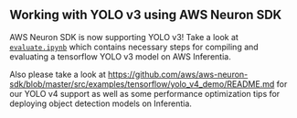 ## Working with YOLO v3 using AWS Neuron SDK
AWS Neuron SDK is now supporting YOLO v3! Take a look at [`evaluate.ipynb`](https://github.com/aws/aws-neuron-sdk/blob/master/src/examples/tensorflow/yolo_v3_demo/evaluate.ipynb) which contains necessary steps for compiling and evaluating a tensorflow YOLO v3 model on AWS Inferentia.

Also please take a look at https://github.com/aws/aws-neuron-sdk/blob/master/src/examples/tensorflow/yolo_v4_demo/README.md for our YOLO v4 support as well as some performance optimization tips for deploying object detection models on Inferentia.